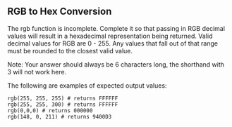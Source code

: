 ## RGB to Hex Conversion

The rgb function is incomplete. Complete it so that passing in RGB decimal values will result in a hexadecimal representation being returned. Valid decimal values for RGB are 0 - 255. Any values that fall out of that range must be rounded to the closest valid value.

Note: Your answer should always be 6 characters long, the shorthand with 3 will not work here.

The following are examples of expected output values:

    rgb(255, 255, 255) # returns FFFFFF
    rgb(255, 255, 300) # returns FFFFFF
    rgb(0,0,0) # returns 000000
    rgb(148, 0, 211) # returns 9400D3
